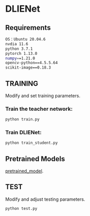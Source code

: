 

# DLIENet

## Requirements

```bash
OS：Ubuntu 20.04.6
nvdia 11.6
python 3.7.1  
pytorch 1.13.0  
numpy==1.21.0  
opencv-python==4.5.5.64  
scikit-image==0.18.3  
```


## TRAINING

Modify and set training parameters.

### Train the teacher network:

```bash
python train.py
```
### Train DLIENet:

```bash
python train_student.py
```


## Pretrained Models

[pretrained_model](https://drive.google.com/drive/folders/1myltUcP2yq3ekx2NH1ZtLM7jNbSxCnue?usp=drive_link).


## TEST

Modify and adjust testing parameters.

```bash
python test.py
```



